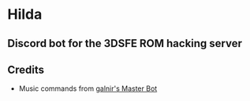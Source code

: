 # Hilda
 
## Discord bot for the 3DSFE ROM hacking server

## Credits
* Music commands from [galnir's Master Bot](https://github.com/galnir/Master-Bot/tree/master/commands/music)